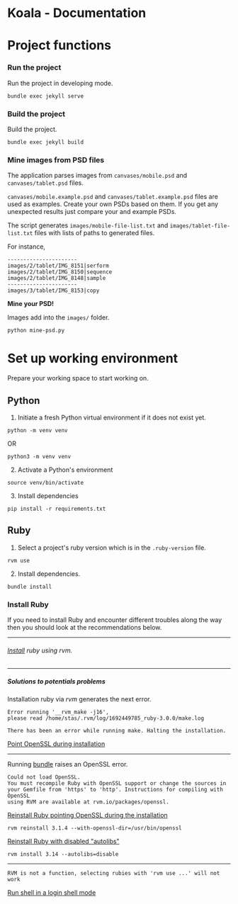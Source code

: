 # Koala - Documentation

# Project functions

### Run the project

Run the project in developing mode.

```shell
bundle exec jekyll serve
```

### Build the project

Build the project.

```shell
bundle exec jekyll build
```

### Mine images from PSD files
The application parses images from `canvases/mobile.psd` and `canvases/tablet.psd` files. 

`canvases/mobile.example.psd` and `canvases/tablet.example.psd` files are used as examples. Create your own PSDs based on them. If you get any unexpected results just compare your and example PSDs.

The script generates `images/mobile-file-list.txt` and `images/tablet-file-list.txt` files with lists of paths to generated files.

For instance,

```
----------------------
images/2/tablet/IMG_8151|serform
images/2/tablet/IMG_8150|sequence
images/2/tablet/IMG_8148|sample
----------------------
images/3/tablet/IMG_8153|copy
```

**Mine your PSD!**

Images add into the `images/` folder.

```shell
python mine-psd.py
```

# Set up working environment

Prepare your working space to start working on.

## Python

1. Initiate a fresh Python virtual environment if it does not exist yet.

```shell
python -m venv venv
```

OR

```shell
python3 -m venv venv
```

2. Activate a Python's environment

```shell
source venv/bin/activate
```

3. Install dependencies

```shell
pip install -r requirements.txt
```

## Ruby

1. Select a project's ruby version which is in the `.ruby-version` file.
```shell
rvm use
```
2. Install dependencies.
```shell
bundle install
```

### Install Ruby

If you need to install Ruby and encounter different troubles along the way then you should look at the recommendations below.

--- 
###### [Install](https://www.digitalocean.com/community/tutorials/how-to-install-ruby-on-rails-with-rvm-on-ubuntu-20-04) _ruby_ using _rvm_.

---

##### Solutions to potentials problems

Installation ruby via _rvm_ generates the next error.

```
Error running '__rvm_make -j16',
please read /home/stas/.rvm/log/1692449785_ruby-3.0.0/make.log

There has been an error while running make. Halting the installation.
```

[Point OpenSSL during installation](https://stackoverflow.com/questions/75589447/how-to-fix-the-running-rvm-make-j4-error-while-installing-ruby-3-2-1-us)

---

Running <u>bundle</u> raises an OpenSSL error. 

```
Could not load OpenSSL.
You must recompile Ruby with OpenSSL support or change the sources in your Gemfile from 'https' to 'http'. Instructions for compiling with OpenSSL
using RVM are available at rvm.io/packages/openssl.
```

[Reinstall Ruby pointing OpenSSL during the installation](https://stackoverflow.com/questions/37336573/unable-to-require-openssl-install-openssl-and-rebuild-ruby-preferred-or-use-n)

```shell
rvm reinstall 3.1.4 --with-openssl-dir=/usr/bin/openssl
```

[Reinstall Ruby with disabled "autolibs"](https://github.com/rvm/rvm/issues/4357#issuecomment-390640479)

```shell
rvm install 3.14 --autolibs=disable
```

---

```
RVM is not a function, selecting rubies with 'rvm use ...' will not work
```

[Run shell in a login shell mode](https://stackoverflow.com/questions/23963018/rvm-is-not-a-function-selecting-rubies-with-rvm-use-will-not-work)
